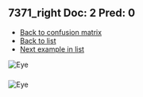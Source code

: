 ## 7371_right Doc: 2 Pred: 0
- [Back to confusion matrix](https://github.com/juliandewit/kaggle_retinopathy/blob/master/matrix.md)
- [Back to list](https://github.com/juliandewit/kaggle_retinopathy/blob/master/lists/20/list.md)
- [Next example in list](https://github.com/juliandewit/kaggle_retinopathy/blob/master/lists/20/74/7415_left.md)

![Eye](https://retinopaty.blob.core.windows.net/size1024/7371_right_2.jpeg)

### 

![Eye]()
